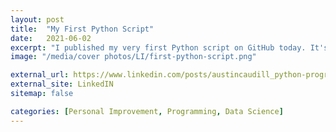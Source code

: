 ```yaml
---
layout: post
title:  "My First Python Script"
date:   2021-06-02
excerpt: "I published my very first Python script on GitHub today. It's just a simple web scraping utility that iterates through a multi-page list to pull data science course offerings."
image: "/media/cover photos/LI/first-python-script.png"

external_url: https://www.linkedin.com/posts/austincaudill_python-programming-github-activity-6806641700518326272-OtvW
external_site: LinkedIN
sitemap: false

categories: [Personal Improvement, Programming, Data Science]
---
```

